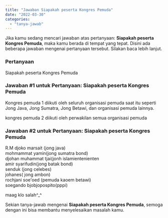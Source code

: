 ```yaml
---
title: "Jawaban Siapakah peserta Kongres Pemuda​"
date: "2022-03-30"
categories: 
  - "tanya-jawab"
---
```


Jika kamu sedang mencari jawaban atas pertanyaan: **Siapakah peserta Kongres Pemuda​**, maka kamu berada di tempat yang tepat. Disini ada beberapa jawaban mengenai pertanyaan tersebut. Silakan baca lebih lanjut.

### Pertanyaan

Siapakah peserta Kongres Pemuda​

### Jawaban #1 untuk Pertanyaan: Siapakah peserta Kongres Pemuda​

Kongres pemuda 1 diikuti oleh seluruh organisasi pemuda saat itu seperti Jong Java, Jong Sumatra, Jong Betawi, dan organisasi pemuda lainnya.

kongres pemuda 2 diikuti oleh perwakilan semua organisasi pemuda

### Jawaban #2 untuk Pertanyaan: Siapakah peserta Kongres Pemuda​

R.M djoko marsait (jong java)  
mohmammat yamin(jong sumatra bond)  
djohan muhammat tjai(jonh islamientenienten  
amir syarifudin(jong batak bond)  
senduk (jong celebes)  
johanes( jong ambon)  
rochjani soe'oed (pemuda kaoem betawi)  
soegando bjobjopospito(pppi)  
  
  
maag klo salah^\_^  

Sekian tanya-jawab mengenai **Siapakah peserta Kongres Pemuda​**, semoga dengan ini bisa membantu menyelesaikan masalah kamu.
